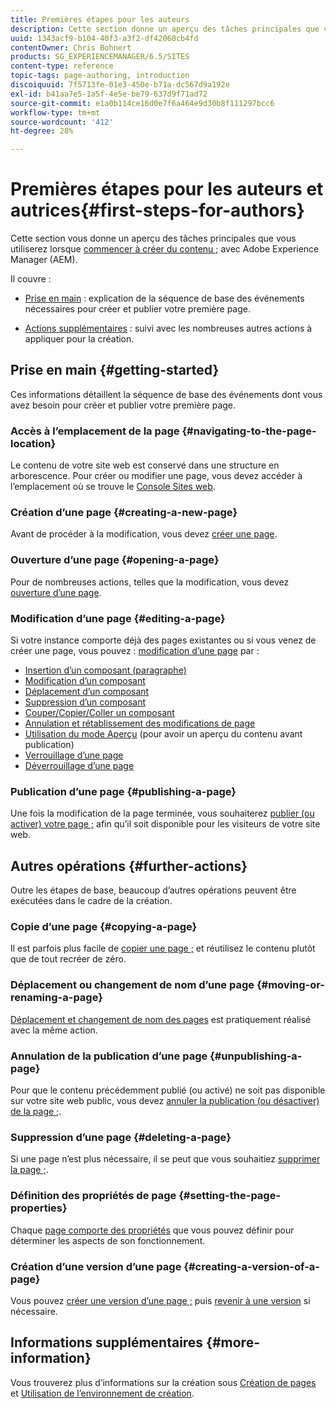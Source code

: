 ```yaml
---
title: Premières étapes pour les auteurs
description: Cette section donne un aperçu des tâches principales que vous utilisez lors de la création de contenu avec Adobe Experience Manager (AEM).
uuid: 1343acf9-b104-40f3-a3f2-df42060cb4fd
contentOwner: Chris Bohnert
products: SG_EXPERIENCEMANAGER/6.5/SITES
content-type: reference
topic-tags: page-authoring, introduction
discoiquuid: 7f5713fe-01e3-450e-b71a-dc567d9a192e
exl-id: b41aa7e5-1a5f-4e5e-be79-637d9f71ad72
source-git-commit: e1a0b114ce16d0e7f6a464e9d30b8f111297bcc6
workflow-type: tm+mt
source-wordcount: '412'
ht-degree: 28%

---
```


# Premières étapes pour les auteurs et autrices{#first-steps-for-authors}

Cette section vous donne un aperçu des tâches principales que vous utiliserez lorsque [commencer à créer du contenu ;](/help/sites-authoring/author.md#concept-of-authoring-and-publishing) avec Adobe Experience Manager (AEM).

Il couvre :

* [Prise en main](#getting-started) : explication de la séquence de base des événements nécessaires pour créer et publier votre première page.

* [Actions supplémentaires](#further-actions) : suivi avec les nombreuses autres actions à appliquer pour la création.

## Prise en main {#getting-started}

Ces informations détaillent la séquence de base des événements dont vous avez besoin pour créer et publier votre première page.

### Accès à l’emplacement de la page {#navigating-to-the-page-location}

Le contenu de votre site web est conservé dans une structure en arborescence. Pour créer ou modifier une page, vous devez accéder à l’emplacement où se trouve le [Console Sites web](/help/sites-classic-ui-authoring/author-env-basic-handling.md#navigating-with-the-websites-console).

### Création d’une page {#creating-a-new-page}

Avant de procéder à la modification, vous devez [créer une page](/help/sites-classic-ui-authoring/classic-page-author-manage-pages.md#creating-a-new-page).

### Ouverture d’une page {#opening-a-page}

Pour de nombreuses actions, telles que la modification, vous devez [ouverture d’une page](/help/sites-classic-ui-authoring/classic-page-author-manage-pages.md#opening-a-page-for-editing).

### Modification d’une page {#editing-a-page}

Si votre instance comporte déjà des pages existantes ou si vous venez de créer une page, vous pouvez : [modification d’une page](/help/sites-classic-ui-authoring/classic-page-author-edit-content.md) par :

* [Insertion d’un composant (paragraphe)](/help/sites-classic-ui-authoring/classic-page-author-edit-content.md#inserting-a-component)
* [Modification d’un composant](/help/sites-classic-ui-authoring/classic-page-author-edit-content.md#editing-a-component-content-and-properties)
* [Déplacement d’un composant](/help/sites-classic-ui-authoring/classic-page-author-edit-content.md#moving-a-component)
* [Suppression d’un composant](/help/sites-classic-ui-authoring/classic-page-author-edit-content.md#deleting-a-component)
* [Couper/Copier/Coller un composant](/help/sites-classic-ui-authoring/classic-page-author-edit-content.md#cut-copy-paste-a-component)
* [Annulation et rétablissement des modifications de page](/help/sites-classic-ui-authoring/classic-page-author-edit-content.md#undoing-and-redoing-page-edits)
* [Utilisation du mode Aperçu](/help/sites-classic-ui-authoring/classic-page-author-edit-content.md#previewing-pages) (pour avoir un aperçu du contenu avant publication)
* [Verrouillage d’une page](/help/sites-classic-ui-authoring/classic-page-author-edit-content.md#locking-a-page)
* [Déverrouillage d’une page](/help/sites-classic-ui-authoring/classic-page-author-edit-content.md#unlocking-a-page)

### Publication d’une page {#publishing-a-page}

Une fois la modification de la page terminée, vous souhaiterez [publier (ou activer) votre page ;](/help/sites-classic-ui-authoring/classic-page-author-publish-pages.md#main-pars-title-10) afin qu’il soit disponible pour les visiteurs de votre site web.

## Autres opérations {#further-actions}

Outre les étapes de base, beaucoup d’autres opérations peuvent être exécutées dans le cadre de la création.

### Copie d’une page {#copying-a-page}

Il est parfois plus facile de [copier une page ;](/help/sites-classic-ui-authoring/classic-page-author-manage-pages.md#copying-and-pasting-a-page) et réutilisez le contenu plutôt que de tout recréer de zéro.

### Déplacement ou changement de nom d’une page {#moving-or-renaming-a-page}

[Déplacement et changement de nom des pages](/help/sites-classic-ui-authoring/classic-page-author-manage-pages.md#moving-or-renaming-page) est pratiquement réalisé avec la même action.

### Annulation de la publication d’une page {#unpublishing-a-page}

Pour que le contenu précédemment publié (ou activé) ne soit pas disponible sur votre site web public, vous devez [annuler la publication (ou désactiver) de la page ;](/help/sites-classic-ui-authoring/classic-page-author-publish-pages.md#unpublishing-a-page).

### Suppression d’une page {#deleting-a-page}

Si une page n’est plus nécessaire, il se peut que vous souhaitiez [supprimer la page ;](/help/sites-classic-ui-authoring/classic-page-author-manage-pages.md#deleting-a-page).

### Définition des propriétés de page {#setting-the-page-properties}

Chaque [page comporte des propriétés](/help/sites-classic-ui-authoring/classic-page-author-edit-page-properties.md) que vous pouvez définir pour déterminer les aspects de son fonctionnement.

### Création d’une version d’une page {#creating-a-version-of-a-page}

Vous pouvez [créer une version d’une page ;](/help/sites-classic-ui-authoring/classic-page-author-work-with-versions.md#creating-a-new-version) puis [revenir à une version](/help/sites-classic-ui-authoring/classic-page-author-work-with-versions.md#restoring-a-page-version-from-sidekick) si nécessaire.

## Informations supplémentaires {#more-information}

Vous trouverez plus d’informations sur la création sous [Création de pages](/help/sites-classic-ui-authoring/classic-page-author.md) et [Utilisation de l’environnement de création](/help/sites-classic-ui-authoring/author-env.md).
